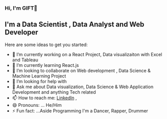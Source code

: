 ###  Hi, I'm GIFT👋


  ## I'm a Data Scientist , Data Analyst and Web Developer




  Here are some ideas to get you started:

- 🔭 I’m currently working on a React Project, Data visualizaiton with Excel and Tableau
- 🌱 I’m currently learning React.js 
- 👯 I’m looking to collaborate on Web development , Data Science & Machine Learning Project
- 🤔 I’m looking for help with 
- 💬 Ask me about Data visualization, Data Science & Web Application Development and anything Tech related
- 📫 How to reach me: [Linkedln](https://www.linkedin.com/in/gift-ojabu/) , 
- 😄 Pronouns: ... He/Him
- ⚡ Fun fact: ...Aside Programming I'm a Dancer, Rapper, Drummer

